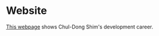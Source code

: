 # Website

[This webpage](https://chuldongshim.github.io/webpage41221/) shows Chul-Dong Shim's development career.


